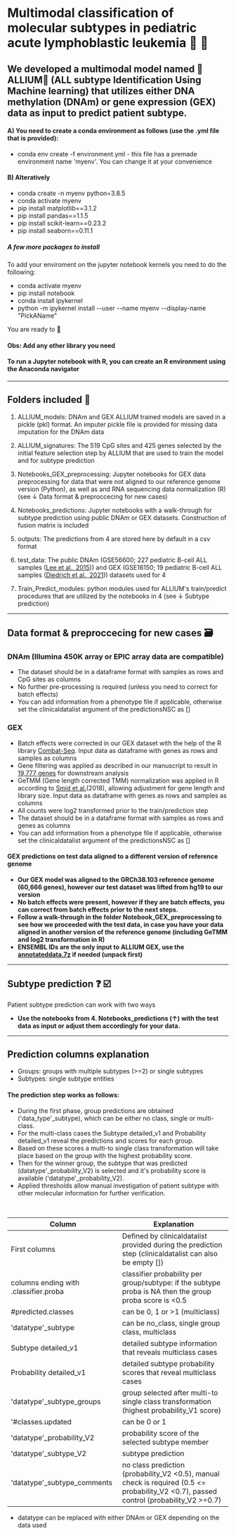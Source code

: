 # Multimodal classification of molecular subtypes in pediatric acute lymphoblastic leukemia  :girl: :boy:

## We developed a multimodal model named :onion:ALLIUM:garlic: (ALL subtype Identification Using Machine learning) that utilizes either DNA methylation (DNAm) or gene expression (GEX) data as input to predict patient subtype.

#### A) You need to create a conda environment as follows (use the .yml file that is provided):

+ conda env create -f environment.yml - this file has a premade environment name 'myenv'. You can change it at your convenience 

#### B) Alteratively 

+ conda create -n myenv python=3.8.5
+ conda activate myenv
+ pip install matplotlib==3.1.2
+ pip install pandas==1.1.5
+ pip install scikit-learn==0.23.2
+ pip install seaborn==0.11.1

##### A few more packages to install 

To add your enviroment on the jupyter notebook kernels you need to do the following:
+ conda activate myenv
+ pip install notebook
+ conda install ipykernel
+ python -m ipykernel install --user --name myenv --display-name "PickAName"

You are ready to :rocket:

#### Obs: Add any other library you need 
#### To run a Jupyter notebook with R, you can create an R environment using the Anaconda navigator
---


## Folders included :file_folder:

1. ALLIUM_models: DNAm and GEX ALLIUM trained models are saved in a pickle (pkl) format. An imputer pickle file is provided for missing data imputation for the DNAm data

2. ALLIUM_signatures: The 519 CpG sites and 425 genes selected by the initial feature selection step by ALLIUM that are used to train the model and for subtype prediction

3. Notebooks_GEX_preprocessing: Jupyter notebooks for GEX data preprocessing for data that were not aligned to our reference genome version (Python), as well as and RNA sequencing data normalization (R)(see &#8595; Data format & preproccecing for new cases)

4. Notebooks_predictions: Jupyter notebooks with a walk-through for subtype prediction using public DNAm or GEX datasets. Construction of fusion matrix is included

5. outputs: The predictions from 4 are stored here by default in a csv format

6. test_data: The public DNAm (GSE56600; 227 pediatric B-cell ALL samples ([Lee et al., 2015](https://doi.org/10.1093/nar/gkv103))) and GEX (GSE16150; 19 pediatric B-cell ALL samples ([Diedrich et al., 2021](https://doi.org/10.1038/s41375-021-01209-1))) datasets used for 4

7. Train_Predict_modules: python modules used for ALLIUM's train/predict procedures that are utilized by the notebooks in 4 (see &#8595; Subtype prediction)

---


## Data format & preproccecing for new cases :card_file_box:
### DNAm (Illumina 450K array or EPIC array data are compatible)

+ The dataset should be in a dataframe format with samples as rows and CpG sites as columns
+ No further pre-processing is required (unless you need to correct for batch effects)
+ You can add information from a phenotype file if applicable, otherwise set the clinicaldatalist argument of the predictionsNSC as []



### GEX
+ Batch effects were corrected in our GEX dataset with the help of the R library [Combat-Seq](https://github.com/zhangyuqing/ComBat-seq). Input data as dataframe with genes as rows and samples as columns
+ Gene filtering was applied as described in our manuscript to result in [19,777 genes](./Notebooks_GEX_preprocessing/data/) for downstream analysis
+ GeTMM (Gene length corrected TMM) normalization was applied in R according to [Smid et al.](https://doi.org/10.1186/s12859-018-2246-7)(2018), allowing adjustment for gene length and library size. Input data as dataframe with genes as rows and samples as columns
+ All counts were log2 transformed prior to the train/prediction step
+ The dataset should be in a dataframe format with samples as rows and genes as columns
+ You can add information from a phenotype file if applicable, otherwise set the clinicaldatalist argument of the predictionsNSC as []

#### GEX predictions on test data aligned to a different version of reference genome

+ **Our GEX model was aligned to the GRCh38.103 reference genome (60,666 genes), however our test dataset was lifted from hg19 to our version**
+ **No batch effects were present, however if they are batch effects, you can correct from batch effects prior to the next steps.**
+ **Follow a walk-through in the folder Notebook_GEX_preprocessing to see how we proceeded with the test data, in case you have your data aligned in another version of the reference genome (including GeTMM and log2 transformation in R)**
+ **ENSEMBL IDs are the only input to ALLIUM GEX, use the [annotateddata.7z](./Notebooks_GEX_preprocessing/data/) if needed (unpack first)**


---

## Subtype prediction :question: :ballot_box_with_check:

Patient subtype prediction can work with two ways
+ **Use the notebooks from 4. Notebooks_predictions (&#8593;) with the test data as input or adjust them accordingly for your data.**

---
## Prediction columns explanation
+ Groups: groups with multiple subtypes (>=2) or single subtypes
+ Subtypes: single subtype entities
#### The prediction step works as follows:
+ During the first phase, group predictions are obtained ('data_type'_subtype), which can be either no class, single or multi-class. 
+ For the multi-class cases the Subtype detailed_v1 and Probability detailed_v1 reveal the predictions and scores for each group. 
+ Based on these scores a multi-to single class transformation will take place based on the group with the highest probability score.
+ Then for the winner group, the subtype that was predicted (datatype'_probability_V2) is selected and it's probability score is available ('datatype'_probability_V2).
+ Applied thresholds allow manual investigation of patient subtype with other molecular information for further verification.

<br>


| Column | Explanation |
| --- | --- |
| First columns | Defined by clinicaldatalist provided during the prediction step (clinicaldatalist can also be empty [])|
| columns ending with .classifier.proba | classifier probability per group/subtype: if the subtype proba is NA then the group proba score is <0.5|
| #predicted.classes | can be 0, 1 or >1 (multiclass) |
|'datatype'_subtype | can be no_class, single group class, multiclass|
| Subtype detailed_v1 | detailed subtype information that reveals multiclass cases|
| Probability detailed_v1 | detailed subtype probability scores that reveal multiclass cases|
|'datatype'_subtype_groups | group selected after multi-to single class transformation (highest probability_V1 score)|
|'#classes.updated | can be 0 or 1|
|'datatype'_probability_V2 | probability score of the selected subtype member|
|'datatype'_subtype_V2 | subtype prediction|
|'datatype'_subtype_comments | no class prediction (probability_V2 <0.5), manual check is required (0.5 <= probability_V2 <0.7), passed control (probability_V2 >=0.7)|


+ datatype can be replaced with either DNAm or GEX depending on the data used

